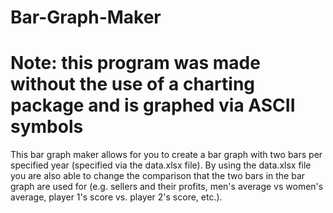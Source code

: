# Bar-Graph-Maker
# Note: this program was  made without the use of a charting package and is graphed via ASCII symbols

This bar graph maker allows for you to create a bar graph with two bars per specified year (specified via the data.xlsx file). By using the data.xlsx file you are also able to change the comparison that the two bars in the bar graph are used for (e.g. sellers and their profits, men's average vs women's average, player 1's score vs. player 2's score, etc.).
